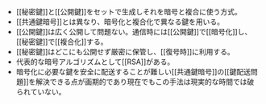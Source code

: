 - [[秘密鍵]]と[[公開鍵]]をセットで生成しそれを暗号と複合に使う方式。
- [[共通鍵暗号]]とは異なり、暗号化と複合化で異なる鍵を用いる。
- [[公開鍵]]は広く公開して問題ない。通信時には[[公開鍵]]で[[暗号化]]し、[[秘密鍵]]で[[複合化]]する。
- [[秘密鍵]]はどこにも公開せず厳密に保管し、[[復号時]]に利用する。
- 代表的な暗号アルゴリズムとして[[RSA]]がある。
- 暗号化に必要な鍵を安全に配送することが難しい[[共通鍵暗号]]の[[鍵配送問題]]を解決できる点が画期的であり現在でもこの手法は現実的な時間では破られていない。